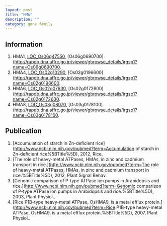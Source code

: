 ```yaml
---
layout: post
title: "HMA"
description: ""
category: gene family
---
```


## Information
1. HMA1, [LOC_Os06g47550](http://rice.plantbiology.msu.edu/cgi-bin/ORF_infopage.cgi?orf=LOC_Os06g47550), [Os06g0690700](http://rapdb.dna.affrc.go.jp/viewer/gbrowse_details/irgsp1?name=Os06g0690700.
2. HMA4, [LOC_Os02g10290](http://rice.plantbiology.msu.edu/cgi-bin/ORF_infopage.cgi?orf=LOC_Os02g10290), [Os02g0196600](http://rapdb.dna.affrc.go.jp/viewer/gbrowse_details/irgsp1?name=Os02g0196600.
3. HMA6, [LOC_Os02g07630](http://rice.plantbiology.msu.edu/cgi-bin/ORF_infopage.cgi?orf=LOC_Os02g07630), [Os02g0172600](http://rapdb.dna.affrc.go.jp/viewer/gbrowse_details/irgsp1?name=Os02g0172600.
4. HMA8, [LOC_Os03g08070](http://rice.plantbiology.msu.edu/cgi-bin/ORF_infopage.cgi?orf=LOC_Os03g08070), [Os03g0178100](http://rapdb.dna.affrc.go.jp/viewer/gbrowse_details/irgsp1?name=Os03g0178100.

## Publication
1. [Accumulation of starch in Zn-deficient rice](http://www.ncbi.nlm.nih.gov/pubmed?term=Accumulation of starch in Zn-deficient rice%5BTitle%5D), 2012, Rice.
2. [The role of heavy-metal ATPases, HMAs, in zinc and cadmium transport in rice.](http://www.ncbi.nlm.nih.gov/pubmed?term=The role of heavy-metal ATPases, HMAs, in zinc and cadmium transport in rice.%5BTitle%5D), 2012, Plant Signal Behav.
3. [Genomic comparison of P-type ATPase ion pumps in Arabidopsis and rice.](http://www.ncbi.nlm.nih.gov/pubmed?term=Genomic comparison of P-type ATPase ion pumps in Arabidopsis and rice.%5BTitle%5D), 2003, Plant Physiol..
4. [Rice P1B-type heavy-metal ATPase, OsHMA9, is a metal efflux protein.](http://www.ncbi.nlm.nih.gov/pubmed?term=Rice P1B-type heavy-metal ATPase, OsHMA9, is a metal efflux protein.%5BTitle%5D), 2007, Plant Physiol..


